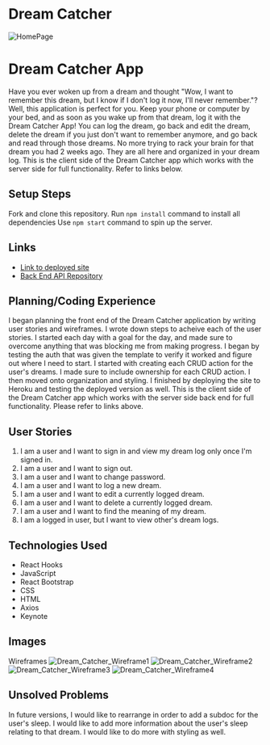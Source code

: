 # Dream Catcher
![HomePage](https://media.git.generalassemb.ly/user/27107/files/b509ee80-dbd7-11ea-9f94-75652fa49c9a)

# Dream Catcher App
Have you ever woken up from a dream and thought "Wow, I want to remember this dream, but I know if I don't log it now, I'll never remember."? Well, this application is perfect for you. Keep your phone or computer by your bed, and as soon as you wake up from that dream, log it with the Dream Catcher App! You can log the dream, go back and edit the dream, delete the dream if you just don't want to remember anymore, and go back and read through those dreams. No more trying to rack your brain for that dream you had 2 weeks ago. They are all here and organized in your dream log. This is the client side of the Dream Catcher app which works with the server side for full functionality. Refer to links below.

## Setup Steps
Fork and clone this repository.
Run `npm install` command to install all dependencies
Use `npm start` command to spin up the server.

## Links
- [Link to deployed site](https://a-norwood.github.io/Dream-Catcher-client/)
- [Back End API Repository](https://github.com/A-Norwood/Dream-Catcher-Server)


## Planning/Coding Experience
I began planning the front end of the Dream Catcher application by writing user stories and wireframes. I wrote down steps to acheive each of the user stories. I started each day with a goal for the day, and made sure to overcome anything that was blocking me from making progress. I began by testing the auth that was given the template to verify it worked and figure out where I need to start. I started with creating each CRUD action for the user's dreams. I made sure to include ownership for each CRUD action. I then moved onto organization and styling. I finished by deploying the site to Heroku and testing the deployed version as well. This is the client side of the Dream Catcher app which works with the server side back end for full functionality. Please refer to links above.

## User Stories
1.  I am a user and I want to sign in and view my dream log only once I'm signed in.
2.  I am a user and I want to sign out.
3.  I am a user and I want to change password.
4.  I am a user and I want to log a new dream.
5.  I am a user and I want to edit a currently logged dream.
6.  I am a user and I want to delete a currently logged dream.
7.  I am a user and I want to find the meaning of my dream.
8.  I am a logged in user, but I want to view other's dream logs.

## Technologies Used
-   React Hooks
-   JavaScript
-   React Bootstrap
-   CSS
-   HTML
-   Axios
-   Keynote

## Images
Wireframes
![Dream_Catcher_Wireframe1](https://imgur.com/UMaqqFY)
![Dream_Catcher_Wireframe2](https://imgur.com/Ptrhka2)
![Dream_Catcher_Wireframe3](https://imgur.com/L3Vj1vY)
![Dream_Catcher_Wireframe4](https://imgur.com/AlxdPe8)

## Unsolved Problems
In future versions, I would like to rearrange in order to add a subdoc for the user's sleep. I would like to add more information about the user's sleep relating to that dream. I would like to do more with styling as well.
